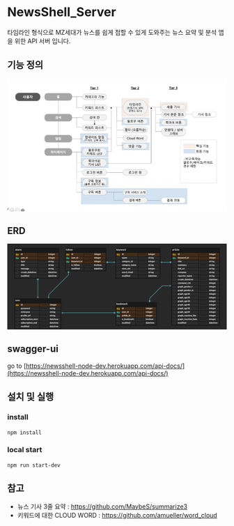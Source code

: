 NewsShell_Server
====
타임라인 형식으로 MZ세대가 뉴스를 쉽게 접할 수 있게 도와주는 뉴스 요약 및 분석 앱을 위한 API 서버 입니다.


## 기능 정의
![](/markdown/function_definition.png)

## ERD
![newsshell erd](/markdown/newsshell_ERD.png)

## swagger-ui
go to [https://newsshell-node-dev.herokuapp.com/api-docs/](https://newsshell-node-dev.herokuapp.com/api-docs/)

## 설치 및 실행

### install
```
npm install
```

### local start
```
npm run start-dev
```

## 참고
  - 뉴스 기사 3줄 요약
    : https://github.com/MaybeS/summarize3
  - 키워드에 대한 CLOUD WORD
    : https://github.com/amueller/word_cloud